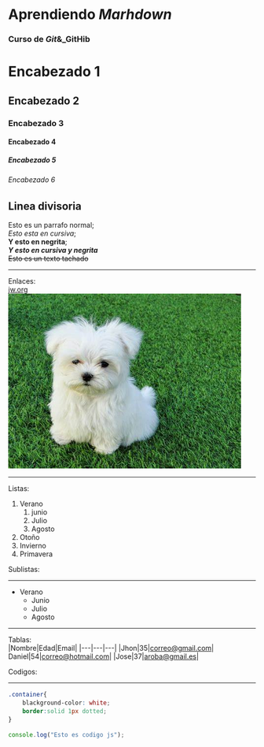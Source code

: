 # Aprendiendo _Marhdown_
### Curso de _Git_&_GitHib

# Encabezado 1
## Encabezado 2
### Encabezado 3
#### Encabezado 4
##### Encabezado 5
###### Encabezado 6
Linea divisoria 
---
Esto es un parrafo normal;  
 _Esto esta en cursiva_;  
 **Y esto en negrita**;  
  **_Y esto en cursiva y negrita_**  
  ~~Esto es un texto tachado~~

  *** 
  Enlaces:  
  [jw.org](https://www.jw.org)  
  ![perro](img/perro.jpeg)

***

Listas:

1. Verano
    1. junio
    2. Julio 
    1. Agosto
1. Otoño
1. Invierno
1. Primavera

Sublistas:
***

* Verano
    * Junio
    * Julio
    * Agosto

---
Tablas:  
|Nombre|Edad|Email|
|---|---|---|
|Jhon|35|correo@gmail.com|
Daniel|54|correo@hotmail.com|
|Jose|37|aroba@gmail.es|

<!--Esto esta dentro de un comentario-->
Codigos: 
***  
```css
.container{
    blackground-color: white;
    border:solid 1px dotted;
}
```
```js
console.log("Esto es codigo js");
```

    

    

    

    


